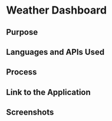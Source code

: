 # Weather Dashboard

## Purpose

## Languages and APIs Used

## Process

## Link to the Application

## Screenshots 